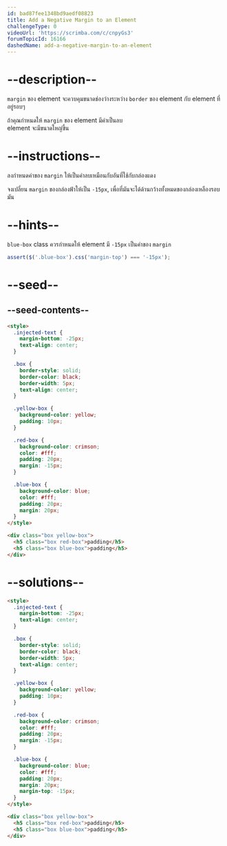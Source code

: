 ```yaml
---
id: bad87fee1348bd9aedf08823
title: Add a Negative Margin to an Element
challengeType: 0
videoUrl: 'https://scrimba.com/c/cnpyGs3'
forumTopicId: 16166
dashedName: add-a-negative-margin-to-an-element
---
```


# --description--

`margin` ของ element จะควบคุมขนาดช่องว่างระหว่าง `border` ของ element กับ element ที่อยู่รอบๆ

ถ้าคุณกำหนดให้  `margin` ของ element มีค่าเป็นลบ  
element จะมีขนาดใหญ่ขึ้น

# --instructions--

ลงกำหนดค่าของ `margin` ให้เป็นค่าลบเหมือนกับอันที่ใช้กับกล่องแดง

จงเปลี่ยน `margin` ของกล่องฟ้าให้เป็น `-15px`, เพื่อที่มันจะได้ด้านกว้างทั้งหมดของกล่องเหลืองรอบมัน

# --hints--

`blue-box` class ควรกำหนดให้ element มี `-15px` เป็นค่าของ `margin`

```js
assert($('.blue-box').css('margin-top') === '-15px');
```

# --seed--

## --seed-contents--

```html
<style>
  .injected-text {
    margin-bottom: -25px;
    text-align: center;
  }

  .box {
    border-style: solid;
    border-color: black;
    border-width: 5px;
    text-align: center;
  }

  .yellow-box {
    background-color: yellow;
    padding: 10px;
  }

  .red-box {
    background-color: crimson;
    color: #fff;
    padding: 20px;
    margin: -15px;
  }

  .blue-box {
    background-color: blue;
    color: #fff;
    padding: 20px;
    margin: 20px;
  }
</style>

<div class="box yellow-box">
  <h5 class="box red-box">padding</h5>
  <h5 class="box blue-box">padding</h5>
</div>
```

# --solutions--

```html
<style>
  .injected-text {
    margin-bottom: -25px;
    text-align: center;
  }

  .box {
    border-style: solid;
    border-color: black;
    border-width: 5px;
    text-align: center;
  }

  .yellow-box {
    background-color: yellow;
    padding: 10px;
  }

  .red-box {
    background-color: crimson;
    color: #fff;
    padding: 20px;
    margin: -15px;
  }

  .blue-box {
    background-color: blue;
    color: #fff;
    padding: 20px;
    margin: 20px;
    margin-top: -15px;
  }
</style>

<div class="box yellow-box">
  <h5 class="box red-box">padding</h5>
  <h5 class="box blue-box">padding</h5>
</div>
```
